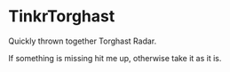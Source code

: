 # TinkrTorghast

Quickly thrown together Torghast Radar.

If something is missing hit me up, otherwise take it as it is.
